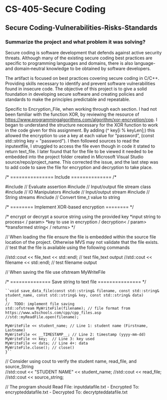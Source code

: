# CS-405-Secure Coding
## Secure Coding-Vulnerabilities-Risks-Standards

### Summarize the project and what problem it was solving?

Secure coding is software development that defends against active security threats. Although many of the existing secure coding best practices are specific to programming languages and domains, there is also language- and domain‐neutral knowledge to be obtained by software developers.

The artifact is focused on best practices covering secure coding in C/C++. Providing skills necessary to identify and prevent software vulnerabilities found in insecure code. The objective of this project is to give a solid foundation in developing secure software and creating policies and standards to make the principles predictable and repeatable.

Specific to Encryption_File, when working through each section. I had not been familiar with the function XOR, by reviewing the resource of https://www.programmingalgorithms.com/algorithm/xor-encryption/cpp. I began to understand the structure necessary for the XOR function to work in the code given for this assignment. By adding (^ key[i % keyLen];) this allowed the encryption to use a key at each value for “password”, (const std::string key = "password"). I then followed sources to read the inputextfile, I struggled to access the file even though in code it stated to return text_file. I later found that for the file to be viewed it needed to be embedded into the project folder created in Microsoft Visual Studio source/repo/project_name. This corrected the issue, and the last step was to add code to save the file for encryption and decryption to take place.

/* =============== Include ============== /*

#include <cassert>	// Evaluate assertion
#include <fstream>	// Input/output file stream class
#include <iomanip>	// IO Manipulators
#include <iostream>	// Input/output stream
#include <sstream>	// String streams
#include <ctime>	// Convert time_t value to string

/*  ======== Implement XOR-based encryption ======== */

/* encrypt or decrypt a source string using the provided key
*<param name = "source">input string to process< / param>
*<param name = "key">key to use in encryption / decryption< / param>
*<returns>transformed string< / returns>
*/
  
// When loading the file ensure the file is embedded within the source file location of the project. Otherwise MVS may not validate that the file exists.
// test that the file is available using the following commands
  
//std::cout << file_text << std::endl; // test file_text output
//std::cout << filename << std::endl;  // test filename output
  
// When saving the file use ofstream MyWriteFile

/* ============== Save string to text file =============== */

	``void save_data_file(const std::string& filename, const std::string& student_name, const std::string& key, const std::string& data)
	{
	//  TODO: implement file saving
	std::ofstream MyWriteFile(filename); // file format from https://www.w3schools.com/cpp/cpp_files.asp
	//std::myReadFile.open(filename);

	MyWriteFile << student_name; // Line 1: student name (Firstname, Lastname)
	MyWriteFile << __TIMESTAMP__; // Line 2: timestamp (yyyy-mm-dd)
	MyWriteFile << key;  // Line 3: key used
	MyWriteFile << data; // Line 4+: data
	MyWriteFile.close(); // close()
	}``
  
// Consider using cout to verify the student name, read_file, and source_String  
//std::cout << "STUDENT NAME" << student_name;
//std::cout << read_file;
//std::cout << source_string;
  
// The program should Read File: inputdatafile.txt - Encrypted To: encrypteddatafile.txt - Decrypted To: decrytpteddatafile.txt
